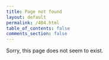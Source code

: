 ```yaml
---
title: Page not found
layout: default
permalink: /404.html
table_of_contents: false
comments_section: false
---
```


Sorry, this page does not seem to exist.
